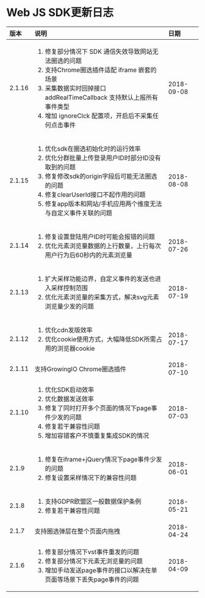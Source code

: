 # Web JS SDK更新日志

<table>
  <thead>
    <tr>
      <th style="text-align:left">&#x7248;&#x672C;</th>
      <th style="text-align:left">&#x8BF4;&#x660E;</th>
      <th style="text-align:left">&#x65E5;&#x671F;</th>
    </tr>
  </thead>
  <tbody>
    <tr>
      <td style="text-align:left">2.1.16</td>
      <td style="text-align:left">
        <ol>
          <li>&#x4FEE;&#x590D;&#x90E8;&#x5206;&#x60C5;&#x51B5;&#x4E0B; SDK &#x901A;&#x4FE1;&#x5931;&#x6548;&#x5BFC;&#x81F4;&#x7F51;&#x7AD9;&#x65E0;&#x6CD5;&#x5708;&#x9009;&#x7684;&#x95EE;&#x9898;</li>
          <li>&#x652F;&#x6301;Chrome&#x5708;&#x9009;&#x63D2;&#x4EF6;&#x9002;&#x914D;
            iframe &#x5D4C;&#x5957;&#x7684;&#x573A;&#x666F;</li>
          <li>&#x91C7;&#x96C6;&#x6570;&#x636E;&#x5B9E;&#x65F6;&#x56DE;&#x6389;&#x63A5;&#x53E3;
            addRealTimeCallback &#x652F;&#x6301;&#x9ED8;&#x8BA4;&#x4E0A;&#x62A5;&#x6240;&#x6709;&#x4E8B;&#x4EF6;&#x7C7B;&#x578B;</li>
          <li>&#x589E;&#x52A0; ignoreClck &#x914D;&#x7F6E;&#x9879;&#xFF0C;&#x5F00;&#x542F;&#x540E;&#x4E0D;&#x91C7;&#x96C6;&#x4EFB;&#x4F55;&#x70B9;&#x51FB;&#x4E8B;&#x4EF6;</li>
        </ol>
      </td>
      <td style="text-align:left">2018-09-08</td>
    </tr>
    <tr>
      <td style="text-align:left">2.1.15</td>
      <td style="text-align:left">
        <ol>
          <li>&#x4F18;&#x5316;sdk&#x5728;&#x5708;&#x9009;&#x521D;&#x59CB;&#x5316;&#x65F6;&#x7684;&#x8FD0;&#x884C;&#x6548;&#x7387;</li>
          <li>&#x4F18;&#x5316;&#x5206;&#x7FA4;&#x6279;&#x91CF;&#x4E0A;&#x4F20;&#x767B;&#x5F55;&#x7528;&#x6237;ID&#x65F6;&#x90E8;&#x5206;ID&#x6CA1;&#x6709;&#x53D6;&#x5230;&#x7684;&#x95EE;&#x9898;</li>
          <li>&#x4FEE;&#x590D;&#x4FEE;&#x6539;sdk&#x7684;origin&#x5B57;&#x6BB5;&#x540E;&#x53EF;&#x80FD;&#x65E0;&#x6CD5;&#x5708;&#x9009;&#x7684;&#x95EE;&#x9898;</li>
          <li>&#x4FEE;&#x590D;clearUserId&#x63A5;&#x53E3;&#x4E0D;&#x8D77;&#x4F5C;&#x7528;&#x7684;&#x95EE;&#x9898;</li>
          <li>&#x4FEE;&#x590D;app&#x7248;&#x672C;&#x548C;&#x7F51;&#x7AD9;/&#x624B;&#x673A;&#x5E94;&#x7528;&#x4E24;&#x4E2A;&#x7EF4;&#x5EA6;&#x65E0;&#x6CD5;&#x4E0E;&#x81EA;&#x5B9A;&#x4E49;&#x4E8B;&#x4EF6;&#x5173;&#x8054;&#x7684;&#x95EE;&#x9898;</li>
        </ol>
      </td>
      <td style="text-align:left">2018-08-08</td>
    </tr>
    <tr>
      <td style="text-align:left">2.1.14</td>
      <td style="text-align:left">
        <ol>
          <li>&#x4FEE;&#x590D;&#x8BBE;&#x7F6E;&#x767B;&#x9646;&#x7528;&#x6237;ID&#x65F6;&#x53EF;&#x80FD;&#x4F1A;&#x62A5;&#x9519;&#x7684;&#x95EE;&#x9898;</li>
          <li>&#x4F18;&#x5316;&#x5143;&#x7D20;&#x6D4F;&#x89C8;&#x91CF;&#x6570;&#x636E;&#x7684;&#x4E0A;&#x884C;&#x6570;&#x91CF;&#xFF0C;&#x4E0A;&#x884C;&#x6BCF;&#x6B21;&#x7528;&#x6237;&#x884C;&#x4E3A;&#x540E;60&#x79D2;&#x5185;&#x7684;&#x5143;&#x7D20;&#x6D4F;&#x89C8;&#x91CF;</li>
        </ol>
      </td>
      <td style="text-align:left">2018-07-26</td>
    </tr>
    <tr>
      <td style="text-align:left">2.1.13</td>
      <td style="text-align:left">
        <ol>
          <li>&#x6269;&#x5927;&#x91C7;&#x6837;&#x529F;&#x80FD;&#x8FB9;&#x754C;&#xFF0C;&#x81EA;&#x5B9A;&#x4E49;&#x4E8B;&#x4EF6;&#x7684;&#x53D1;&#x9001;&#x4E5F;&#x8FDB;&#x5165;&#x91C7;&#x6837;&#x63A7;&#x5236;&#x8303;&#x56F4;</li>
          <li>&#x4F18;&#x5316;&#x5143;&#x7D20;&#x6D4F;&#x89C8;&#x91CF;&#x7684;&#x91C7;&#x96C6;&#x65B9;&#x5F0F;&#xFF0C;&#x89E3;&#x51B3;svg&#x5143;&#x7D20;&#x6D4F;&#x89C8;&#x91CF;&#x5C11;&#x53D1;&#x7684;&#x95EE;&#x9898;</li>
        </ol>
      </td>
      <td style="text-align:left">2018-07-19</td>
    </tr>
    <tr>
      <td style="text-align:left">2.1.12</td>
      <td style="text-align:left">
        <ol>
          <li>&#x4F18;&#x5316;cdn&#x53D1;&#x7248;&#x6548;&#x7387;</li>
          <li>&#x4F18;&#x5316;cookie&#x4F7F;&#x7528;&#x65B9;&#x5F0F;&#xFF0C;&#x5927;&#x5E45;&#x964D;&#x4F4E;SDK&#x6240;&#x9700;&#x5360;&#x7528;&#x7684;&#x6D4F;&#x89C8;&#x5668;cookie</li>
        </ol>
      </td>
      <td style="text-align:left">2018-07-17</td>
    </tr>
    <tr>
      <td style="text-align:left">2.1.11</td>
      <td style="text-align:left">&#x652F;&#x6301;GrowingIO Chrome&#x5708;&#x9009;&#x63D2;&#x4EF6;</td>
      <td
      style="text-align:left">2018-07-10</td>
    </tr>
    <tr>
      <td style="text-align:left">2.1.10</td>
      <td style="text-align:left">
        <ol>
          <li>&#x4F18;&#x5316;SDK&#x542F;&#x52A8;&#x6548;&#x7387;</li>
          <li>&#x4F18;&#x5316;&#x6570;&#x636E;&#x53D1;&#x9001;&#x6548;&#x7387;</li>
          <li>&#x4FEE;&#x590D;&#x4E86;&#x540C;&#x65F6;&#x6253;&#x5F00;&#x591A;&#x4E2A;&#x9875;&#x9762;&#x7684;&#x60C5;&#x51B5;&#x4E0B;page&#x4E8B;&#x4EF6;&#x5C11;&#x53D1;&#x7684;&#x95EE;&#x9898;</li>
          <li>&#x4FEE;&#x590D;&#x82E5;&#x5E72;&#x517C;&#x5BB9;&#x6027;&#x95EE;&#x9898;</li>
          <li>&#x589E;&#x52A0;&#x5BB9;&#x9519;&#x5BA2;&#x6237;&#x4E0D;&#x614E;&#x91CD;&#x590D;&#x96C6;&#x6210;SDK&#x7684;&#x60C5;&#x51B5;</li>
        </ol>
      </td>
      <td style="text-align:left">2018-07-03</td>
    </tr>
    <tr>
      <td style="text-align:left">2.1.9</td>
      <td style="text-align:left">
        <ol>
          <li>&#x4FEE;&#x590D;&#x5728;iframe+jQuery&#x60C5;&#x51B5;&#x4E0B;page&#x4E8B;&#x4EF6;&#x5C11;&#x53D1;&#x7684;&#x95EE;&#x9898;</li>
          <li>&#x4FEE;&#x590D;&#x8BBE;&#x7F6E;&#x91C7;&#x6837;&#x60C5;&#x51B5;&#x4E0B;&#x7684;&#x517C;&#x5BB9;&#x6027;&#x95EE;&#x9898;</li>
        </ol>
      </td>
      <td style="text-align:left">2018-06-01</td>
    </tr>
    <tr>
      <td style="text-align:left">2.1.8</td>
      <td style="text-align:left">
        <ol>
          <li>&#x652F;&#x6301;GDPR&#x6B27;&#x76DF;&#x533A;&#x4E00;&#x822C;&#x6570;&#x636E;&#x4FDD;&#x62A4;&#x6761;&#x4F8B;</li>
          <li>&#x4FEE;&#x590D;&#x82E5;&#x5E72;&#x517C;&#x5BB9;&#x6027;&#x95EE;&#x9898;</li>
        </ol>
      </td>
      <td style="text-align:left">2018-05-21</td>
    </tr>
    <tr>
      <td style="text-align:left">2.1.7</td>
      <td style="text-align:left">&#x652F;&#x6301;&#x5708;&#x9009;&#x5F39;&#x5C42;&#x5728;&#x6574;&#x4E2A;&#x9875;&#x9762;&#x5185;&#x62D6;&#x62FD;</td>
      <td
      style="text-align:left">2018-04-24</td>
    </tr>
    <tr>
      <td style="text-align:left">2.1.6</td>
      <td style="text-align:left">
        <ol>
          <li>&#x4FEE;&#x590D;&#x90E8;&#x5206;&#x60C5;&#x51B5;&#x4E0B;vst&#x4E8B;&#x4EF6;&#x91CD;&#x53D1;&#x7684;&#x95EE;&#x9898;</li>
          <li>&#x4FEE;&#x590D;&#x90E8;&#x5206;&#x60C5;&#x51B5;&#x4E0B;&#x5143;&#x7D20;&#x65E0;&#x6D4F;&#x89C8;&#x91CF;&#x7684;&#x95EE;&#x9898;</li>
          <li>&#x589E;&#x52A0;&#x624B;&#x52A8;&#x53D1;&#x9001;page&#x4E8B;&#x4EF6;&#x7684;&#x63A5;&#x53E3;&#x4EE5;&#x89E3;&#x51B3;&#x5728;&#x5355;&#x9875;&#x9762;&#x7B49;&#x573A;&#x666F;&#x4E0B;&#x4E22;&#x5931;page&#x4E8B;&#x4EF6;&#x7684;&#x95EE;&#x9898;</li>
        </ol>
      </td>
      <td style="text-align:left">2018-04-09</td>
    </tr>
  </tbody>
</table>

